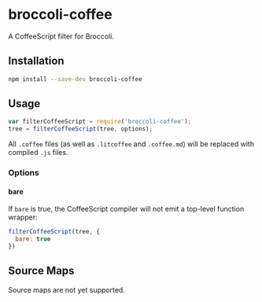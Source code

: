 # broccoli-coffee

A CoffeeScript filter for Broccoli.

## Installation

```bash
npm install --save-dev broccoli-coffee
```

## Usage

```js
var filterCoffeeScript = require('broccoli-coffee');
tree = filterCoffeeScript(tree, options);
```

All `.coffee` files (as well as `.litcoffee` and `.coffee.md`) will be
replaced with compiled `.js` files.

### Options

#### bare

If `bare` is true, the CoffeeScript compiler will not emit a top-level
function wrapper:

```js
filterCoffeeScript(tree, {
  bare: true
})
```

## Source Maps

Source maps are not yet supported.
